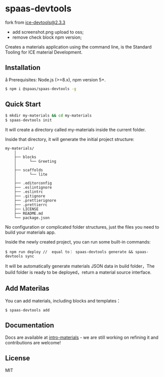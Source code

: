 # spaas-devtools

fork from ice-devtools@2.3.3
- add screenshot.png upload to oss;
- remove check block npm version;

Creates a materials application using the command line, is the Standard Tooling for ICE material Development.

## Installation
å
Prerequisites: Node.js (>=8.x), npm version 5+.

```bash
$ npm i @spaas/spaas-devtools -g
```

## Quick Start

```bash
$ mkdir my-materials && cd my-materials
$ spaas-devtools init
```

It will create a directory called my-materials inside the current folder.

Inside that directory, it will generate the initial project structure:

```
my-materials/
    │
    ├── blocks
    │      └── Greeting
    │
    ├── scaffolds
    │      └── lite
    │
    ├── .editorconfig
    ├── .eslintignore
    ├── .eslintrc
    ├── .gitignore
    ├── .prettierignore
    ├── .prettierrc
    ├── LICENSE
    ├── README.md
    └── package.json
```

No configuration or complicated folder structures, just the files you need to build your materials app.

Inside the newly created project, you can run some built-in commands:

```
$ npm run deploy //  equal to： spaas-devtools generate && spaas-devtools sync
```

It will be automatically generate materials JSON data in build folder，The build folder is ready to be deployed，return a material source interface.

## Add Materilas

You can add materials, including blocks and templates：

```
$ spaas-devtools add
```

## Documentation

Docs are available at [intro-materials](https://alibaba.github.io/ice/docs/materials/intro-materials) - we are still working on refining it and contributions are welcome!

## License

MIT
